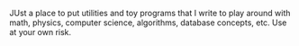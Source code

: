 JUst a place to put utilities and toy programs that I write to play around with math, physics, computer science, algorithms, database concepts, etc.    Use at your own risk. 
